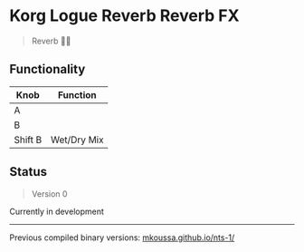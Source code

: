 # Korg Logue Reverb Reverb FX

>Reverb 🤷🏽

## Functionality

|Knob|Function|
|-|-|
|A||
|B||
|Shift B|Wet/Dry Mix|

## Status

> Version 0

Currently in development

---

Previous compiled binary versions: [mkoussa.github.io/nts-1/](https://mkoussa.github.io/nts-1/)